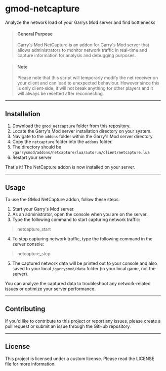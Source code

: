 # gmod-netcapture
Analyze the network load of your Garrys Mod server and find bottlenecks

> #### General Purpose
> Garry's Mod NetCapture is an addon for Garry's Mod server that allows administrators to monitor network traffic in real-time and capture information for analysis and debugging purposes.

> #### Note
> Please note that this script will temporarly modify the net receiver on your client and can lead to unexpected behaviour.
> However since this is only client-side, it will not break anything for other players and it will always be resetted after reconnecting.

***

## Installation

1. Download the `gmod_netcapture` folder from this repository.
2. Locate the Garry's Mod server installation directory on your system.
3. Navigate to the `addons` folder within the Garry's Mod server directory.
4. Copy the `netcapture` folder into the `addons` folder.
5. The directory should be `/garrysmod/addons/netcapture/lua/autorun/client/netcapture.lua`
6. Restart your server

That's it! The NetCapture addon is now installed on your server.

***

## Usage

To use the GMod NetCapture addon, follow these steps:

1. Start your Garry's Mod server.
2. As an administrator, open the console when you are on the server.
3. Type the following command to start capturing network traffic:
> netcapture_start
4. To stop capturing network traffic, type the following command in the server console:
> netcapture_stop
5. The captured network data will be printed out to your console and also saved to your local `/garrysmod/data` folder (in your local game, not the server).

You can analyze the captured data to troubleshoot any network-related issues or optimize your server performance.

***

## Contributing

If you'd like to contribute to this project or report any issues, please create a pull request or submit an issue through the GitHub repository.

***

## License

This project is licensed under a custom license. Please read the LICENSE file for more information.

